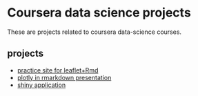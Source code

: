 # Coursera data science projects

These are projects related to coursera data-science courses.

## projects
- [practice site for leaflet+Rmd](https://sntag.github.io/coursera-data-science-projects/leaflet-in-rmarkdown/leaflet-in-rmarkdown-exported.html)
- [plotly in rmarkdown presentation](https://sntag.github.io/coursera-data-science-projects/plotly-in-rmarkdown-presentation/plotly-in-rmarkdown-presentation.html#1)
- [shiny application](https://sntag.shinyapps.io/simple-shiny-application/)
